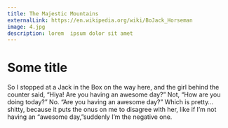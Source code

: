 ```yaml
---
title: The Majestic Mountains
externalLink: https://en.wikipedia.org/wiki/BoJack_Horseman
image: 4.jpg
description: lorem  ipsum dolor sit amet
---
```


# Some title

So I stopped at a Jack in the Box on the way here, and the girl behind the counter said, “Hiya! Are you having an awesome day?” Not, “How are you doing today?” No. “Are you having an awesome day?” Which is pretty… shitty, because it puts the onus on me to disagree with her, like if I’m not having an “awesome day,”suddenly I’m the negative one.
